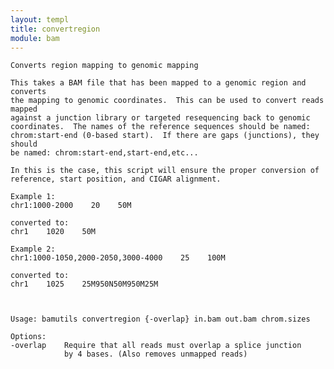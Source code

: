 ```yaml
---
layout: templ
title: convertregion
module: bam
---
```

    
    Converts region mapping to genomic mapping
    
    This takes a BAM file that has been mapped to a genomic region and converts
    the mapping to genomic coordinates.  This can be used to convert reads mapped
    against a junction library or targeted resequencing back to genomic
    coordinates.  The names of the reference sequences should be named:
    chrom:start-end (0-based start).  If there are gaps (junctions), they should
    be named: chrom:start-end,start-end,etc...
    
    In this is the case, this script will ensure the proper conversion of
    reference, start position, and CIGAR alignment.
    
    Example 1:
    chr1:1000-2000    20    50M
    
    converted to:
    chr1    1020    50M
    
    Example 2:
    chr1:1000-1050,2000-2050,3000-4000    25    100M
    
    converted to:
    chr1    1025    25M950N50M950M25M
    
    
    
    Usage: bamutils convertregion {-overlap} in.bam out.bam chrom.sizes
    
    Options:
    -overlap    Require that all reads must overlap a splice junction
                by 4 bases. (Also removes unmapped reads)
    
    
